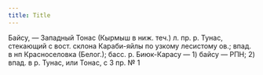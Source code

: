 ```yaml
---
title: Title
---
```


Байсу, — Западный Тонас (Кырмыш в ниж. теч.) л. пр. р. Тунас, стекающий с вост.
склона Караби-яйлы по узкому лесистому ов.; впад. в нп Красноселовка (Белог.);
басс. р. Биюк-Карасу — 1) байсу — РПН; 2) впад. в р. Тунас, или Тонас, с З пр. №
1

